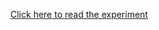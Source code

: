 <a href="http://khatrideepak.github.io/Information-Visualization-Experiment/">Click here to read the experiment</a>
